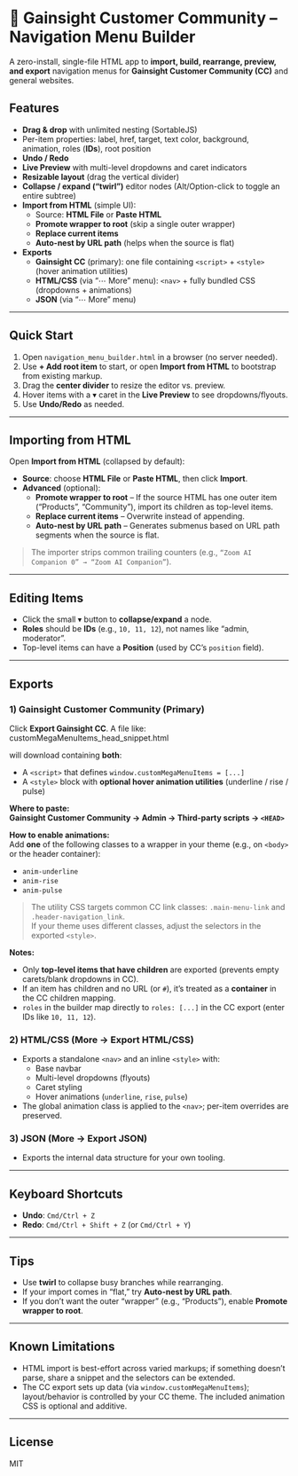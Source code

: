 # 🧭 Gainsight Customer Community – Navigation Menu Builder

A zero-install, single-file HTML app to **import, build, rearrange, preview, and export** navigation menus for **Gainsight Customer Community (CC)** and general websites.

## Features

- **Drag & drop** with unlimited nesting (SortableJS)
- Per-item properties: label, href, target, text color, background, animation, roles (**IDs**), root position
- **Undo / Redo**
- **Live Preview** with multi-level dropdowns and caret indicators
- **Resizable layout** (drag the vertical divider)
- **Collapse / expand (“twirl”)** editor nodes (Alt/Option-click to toggle an entire subtree)
- **Import from HTML** (simple UI):
  - Source: **HTML File** or **Paste HTML**
  - **Promote wrapper to root** (skip a single outer wrapper)
  - **Replace current items**
  - **Auto-nest by URL path** (helps when the source is flat)
- **Exports**
  - **Gainsight CC** (primary): one file containing `<script>` + `<style>` (hover animation utilities)
  - **HTML/CSS** (via “⋯ More” menu): `<nav>` + fully bundled CSS (dropdowns + animations)
  - **JSON** (via “⋯ More” menu)

---

## Quick Start

1. Open `navigation_menu_builder.html` in a browser (no server needed).
2. Use **+ Add root item** to start, or open **Import from HTML** to bootstrap from existing markup.
3. Drag the **center divider** to resize the editor vs. preview.
4. Hover items with a ▾ caret in the **Live Preview** to see dropdowns/flyouts.
5. Use **Undo/Redo** as needed.

---

## Importing from HTML

Open **Import from HTML** (collapsed by default):

- **Source**: choose **HTML File** or **Paste HTML**, then click **Import**.
- **Advanced** (optional):
  - **Promote wrapper to root** – If the source HTML has one outer item (“Products”, “Community”), import its children as top-level items.
  - **Replace current items** – Overwrite instead of appending.
  - **Auto-nest by URL path** – Generates submenus based on URL path segments when the source is flat.

> The importer strips common trailing counters (e.g., `“Zoom AI Companion 0” → “Zoom AI Companion”`).

---

## Editing Items

- Click the small ▾ button to **collapse/expand** a node.
- **Roles** should be **IDs** (e.g., `10, 11, 12`), not names like “admin, moderator”.
- Top-level items can have a **Position** (used by CC’s `position` field).

---

## Exports

### 1) Gainsight Customer Community (Primary)

Click **Export Gainsight CC**. A file like:
customMegaMenuItems_head_snippet.html

will download containing **both**:

- A `<script>` that defines `window.customMegaMenuItems = [...]`
- A `<style>` block with **optional hover animation utilities** (underline / rise / pulse)

**Where to paste:**  
**Gainsight Customer Community → Admin → Third-party scripts → `<HEAD>`**

**How to enable animations:**  
Add **one** of the following classes to a wrapper in your theme (e.g., on `<body>` or the header container):

- `anim-underline`
- `anim-rise`
- `anim-pulse`

> The utility CSS targets common CC link classes: `.main-menu-link` and `.header-navigation_link`.  
> If your theme uses different classes, adjust the selectors in the exported `<style>`.

**Notes:**
- Only **top-level items that have children** are exported (prevents empty carets/blank dropdowns in CC).
- If an item has children and no URL (or `#`), it’s treated as a **container** in the CC children mapping.
- `roles` in the builder map directly to `roles: [...]` in the CC export (enter IDs like `10, 11, 12`).

### 2) HTML/CSS (More → Export HTML/CSS)

- Exports a standalone `<nav>` and an inline `<style>` with:
  - Base navbar
  - Multi-level dropdowns (flyouts)
  - Caret styling
  - Hover animations (`underline`, `rise`, `pulse`)
- The global animation class is applied to the `<nav>`; per-item overrides are preserved.

### 3) JSON (More → Export JSON)

- Exports the internal data structure for your own tooling.

---

## Keyboard Shortcuts

- **Undo**: `Cmd/Ctrl + Z`  
- **Redo**: `Cmd/Ctrl + Shift + Z` (or `Cmd/Ctrl + Y`)

---

## Tips

- Use **twirl** to collapse busy branches while rearranging.
- If your import comes in “flat,” try **Auto-nest by URL path**.
- If you don’t want the outer “wrapper” (e.g., “Products”), enable **Promote wrapper to root**.

---

## Known Limitations

- HTML import is best-effort across varied markups; if something doesn’t parse, share a snippet and the selectors can be extended.
- The CC export sets up data (via `window.customMegaMenuItems`); layout/behavior is controlled by your CC theme. The included animation CSS is optional and additive.

---

## License

MIT
